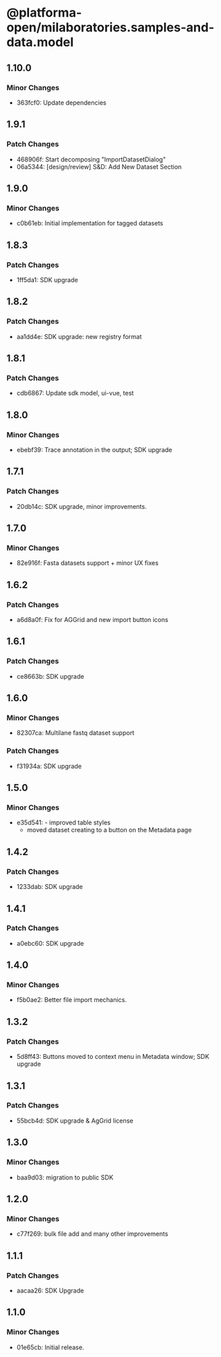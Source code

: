 # @platforma-open/milaboratories.samples-and-data.model

## 1.10.0

### Minor Changes

- 363fcf0: Update dependencies

## 1.9.1

### Patch Changes

- 468906f: Start decomposing "ImportDatasetDialog"
- 06a5344: [design/review] S&D: Add New Dataset Section

## 1.9.0

### Minor Changes

- c0b61eb: Initial implementation for tagged datasets

## 1.8.3

### Patch Changes

- 1ff5da1: SDK upgrade

## 1.8.2

### Patch Changes

- aa1dd4e: SDK upgrade: new registry format

## 1.8.1

### Patch Changes

- cdb6867: Update sdk model, ui-vue, test

## 1.8.0

### Minor Changes

- ebebf39: Trace annotation in the output; SDK upgrade

## 1.7.1

### Patch Changes

- 20db14c: SDK upgrade, minor improvements.

## 1.7.0

### Minor Changes

- 82e916f: Fasta datasets support + minor UX fixes

## 1.6.2

### Patch Changes

- a6d8a0f: Fix for AGGrid and new import button icons

## 1.6.1

### Patch Changes

- ce8663b: SDK upgrade

## 1.6.0

### Minor Changes

- 82307ca: Multilane fastq dataset support

### Patch Changes

- f31934a: SDK upgrade

## 1.5.0

### Minor Changes

- e35d541: - improved table styles
  - moved dataset creating to a button on the Metadata page

## 1.4.2

### Patch Changes

- 1233dab: SDK upgrade

## 1.4.1

### Patch Changes

- a0ebc60: SDK upgrade

## 1.4.0

### Minor Changes

- f5b0ae2: Better file import mechanics.

## 1.3.2

### Patch Changes

- 5d8ff43: Buttons moved to context menu in Metadata window; SDK upgrade

## 1.3.1

### Patch Changes

- 55bcb4d: SDK upgrade & AgGrid license

## 1.3.0

### Minor Changes

- baa9d03: migration to public SDK

## 1.2.0

### Minor Changes

- c77f269: bulk file add and many other improvements

## 1.1.1

### Patch Changes

- aacaa26: SDK Upgrade

## 1.1.0

### Minor Changes

- 01e65cb: Initial release.
